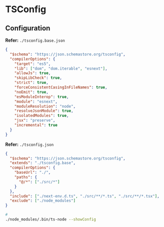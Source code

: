 # TSConfig

<!--
pnpm add typescript -D
-->

## Configuration

**Refer:** `./tsconfig.base.json`

```json
{
  "$schema": "https://json.schemastore.org/tsconfig",
  "compilerOptions": {
    "target": "es5",
    "lib": ["dom", "dom.iterable", "esnext"],
    "allowJs": true,
    "skipLibCheck": true,
    "strict": true,
    "forceConsistentCasingInFileNames": true,
    "noEmit": true,
    "esModuleInterop": true,
    "module": "esnext",
    "moduleResolution": "node",
    "resolveJsonModule": true,
    "isolatedModules": true,
    "jsx": "preserve",
    "incremental": true
  }
}
```

**Refer:** `./tsconfig.json`

```json
{
  "$schema": "https://json.schemastore.org/tsconfig",
  "extends": "./tsconfig.base",
  "compilerOptions": {
    "baseUrl": "./",
    "paths": {
      "@/*": ["./src/*"]
    }
  },
  "include": ["./next-env.d.ts", "./src/**/*.ts", "./src/**/*.tsx"],
  "exclude": ["./node_modules"]
}
```

```sh
#
./node_modules/.bin/ts-node --showConfig
```
